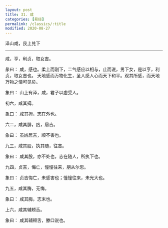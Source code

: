 ```yaml
---
layout: post
title: 31. 咸
categories: [易经]
permalink: /classics/:title
modified: 2020-08-27
---
```


泽山咸，艮上兑下

---

咸，亨，利贞，取女吉。

彖曰： 咸，感也。柔上而刚下，二气感应以相与，止而说，男下女，是以亨，利贞，取女吉也。
天地感而万物化生，圣人感人心而天下和平。观其所感，而天地万物之情可见矣。

象曰： 山上有泽，咸，君子以虚受人。

初六，咸其拇。

象曰： 咸其拇，志在外也。

六二，咸其腓，凶，居吉。

象曰： 虽凶居吉，顺不害也。

九三，咸其股，执其随，往吝。

象曰： 咸其股，亦不处也，志在随人，所执下也。

九四，贞吉，悔亡，憧憧往来，朋从尔思。

象曰： 贞吉悔亡，未感害也；憧憧往来，未光大也。

九五，咸其脢，无悔。

象曰： 咸其脢，志末也。

上六，咸其辅颊舌。

象曰： 咸其辅颊舌，滕口说也。
